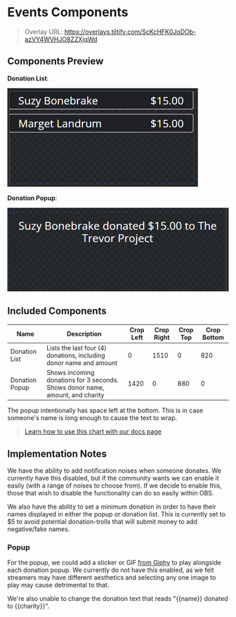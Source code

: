 # Events Components

> Overlay URL:  https://overlays.tiltify.com/ScKcHFK0JoDOb-azVY4WVHJO8ZZXjqWd

## Components Preview

**Donation List**:

![](./events_list_overlay_preview.png)

**Donation Popup**:

![](./events_popup_overlay_preview.png)

## Included Components


| Name | Description | Crop Left | Crop Right | Crop Top | Crop Bottom |
| --- | --- | --- | --- | --- | --- |
| Donation List | Lists the last four (4) donations, including donor name and amount | 0 | 1510 | 0 | 820 |
| Donation Popup | Shows incoming donations for 3 seconds. Shows donor name, amount, and charity | 1420 | 0 | 880 | 0 |

The popup intentionally has space left at the bottom. This is in case someone's name is long enough
to cause the text to wrap.

> [Learn how to use this chart with our docs page](/streamers-setup/overlays/separate-merged-components/)

## Implementation Notes


We have the ability to add notification noises when someone donates. We currently have this disabled, but if
the community wants we can enable it easily (with a range of noises to choose from). If we decide to enable this,
those that wish to disable the functionality can do so easily within OBS.

We also have the ability to set a minimum donation in order to have their names displayed in either the popup
or donation list. This is currently set to $5 to avoid potential donation-trolls that will submit money to add negative/fake
names.

### Popup

For the popup, we could add a sticker or GIF [from Giphy](https://giphy.com/) to play alongside each donation popup. We currently do not have
this enabled, as we felt streamers may have different aesthetics and selecting any one image to play may cause detrimental to that.

We're also unable to change the donation text that reads "{{name}} donated to {{charity}}".
